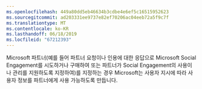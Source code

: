 ```yaml
---
ms.openlocfilehash: 449a80dd5eb46634b3cdbe4e6ef5c16515952623
ms.sourcegitcommit: ad203331ee9737e82ef70206ac04eeb72a5f9c7f
ms.translationtype: MT
ms.contentlocale: ko-KR
ms.lasthandoff: 06/18/2019
ms.locfileid: "67212393"
---
```

Microsoft 파트너(예를 들어 파트너 요청이나 인용에 대한 응답으로 Microsoft Social Engagement를 시도하거나 구매하여 또는 파트너가 Social Engagement의 사용이나 관리를 지원하도록 지정하여)를 지정하는 경우 Microsoft는 사용자 지시에 따라 사용자 정보를 파트너에게 사용 가능하도록 만듭니다.